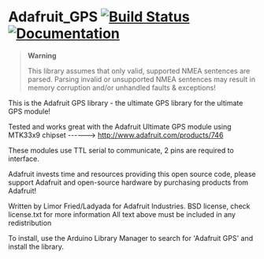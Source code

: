 # Adafruit_GPS [![Build Status](https://travis-ci.com/adafruit/Adafruit_GPS.svg?branch=master)](https://travis-ci.com/adafruit/Adafruit_GPS) [![Documentation](https://github.com/adafruit/ci-arduino/blob/master/assets/doxygen_badge.svg)](http://adafruit.github.io/Adafruit_GPS/html/index.html)

> **Warning**
>
> This library assumes that only valid, supported NMEA sentences are parsed.
> Parsing invalid or unsupported NMEA sentences may result in memory corruption and/or unhandled faults & exceptions!

This is the Adafruit GPS library - the ultimate GPS library
for the ultimate GPS module!

Tested and works great with the Adafruit Ultimate GPS module
using MTK33x9 chipset
------> http://www.adafruit.com/products/746

These modules use TTL serial to communicate, 2 pins are required to
interface.

Adafruit invests time and resources providing this open source code,
please support Adafruit and open-source hardware by purchasing
products from Adafruit!

Written by Limor Fried/Ladyada  for Adafruit Industries.
BSD license, check license.txt for more information
All text above must be included in any redistribution

To install, use the Arduino Library Manager to search for 'Adafruit GPS' and install the library.
